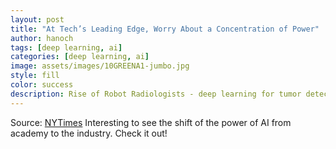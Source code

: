 ```yaml
---
layout: post
title: "At Tech’s Leading Edge, Worry About a Concentration of Power" 
author: hanoch
tags: [deep learning, ai]
categories: [deep learning, ai]
image: assets/images/10GREENA1-jumbo.jpg
style: fill
color: success
description: Rise of Robot Radiologists - deep learning for tumor detection
---
```


Source: [NYTimes](hhttps://www.nytimes.com/2019/09/26/technology/ai-computer-expense.html)
Interesting to see the shift of the power of AI from academy to the industry. Check it out!
